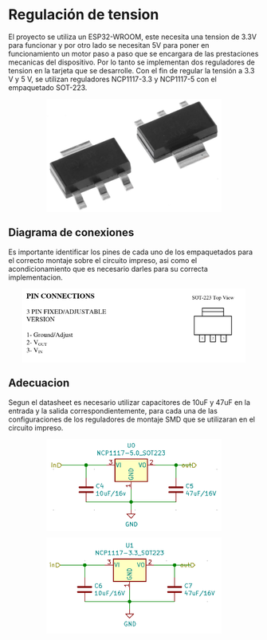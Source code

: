 
# Regulación de tension

El proyecto se utiliza un ESP32-WROOM, este necesita una tension de 3.3V para funcionar y por otro lado se necesitan 5V para poner en funcionamiento un motor paso a paso que se encargara de las prestaciones mecanicas del dispositivo. Por lo tanto se implementan dos reguladores de tension en la tarjeta que se desarrolle.
Con el fin de regular la tensión a 3.3 V y 5 V, se utilizan reguladores NCP1117-3.3 y NCP1117-5 con el empaquetado SOT-223.
<p align="center">
  <img src="/Imagenes/ncp1117.jpg" align="center" width = 350>
</p>

## Diagrama de conexiones
Es importante identificar los pines de cada uno de los empaquetados para el correcto montaje sobre el circuito impreso, asi como el acondicionamiento que es necesario darles para su correcta implementacion.

<p align="center">
  <img src="ncp1117.png" align="center" width = 450>
</p>

## Adecuacion
Segun el datasheet es necesario utilizar capacitores de 10uF y 47uF en la entrada y la salida correspondientemente, para cada una de las configuraciones de los reguladores de montaje SMD que se utilizaran en el circuito impreso. 

<p align="center">
  <img src="ncp5.png" align="center" width = 350>
</p>
<p align="center">
  <img src="ncp3.png" align="center" width = 350>
</p>



